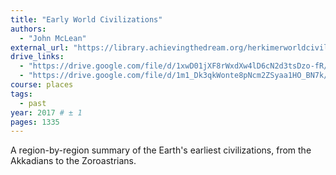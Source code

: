 ```yaml
---
title: "Early World Civilizations"
authors:
  - "John McLean"
external_url: "https://library.achievingthedream.org/herkimerworldcivilization/"
drive_links:
  - "https://drive.google.com/file/d/1xwD01jXF8rWxdXw4lD6cN2d3tsDzo-fR/view?usp=drivesdk"
  - "https://drive.google.com/file/d/1m1_Dk3qkWonte8pNcm2ZSyaa1HO_BN7k/view?usp=drivesdk"
course: places
tags:
  - past
year: 2017 # ± 1
pages: 1335
---
```


A region-by-region summary of the Earth's earliest civilizations, from the Akkadians to the Zoroastrians.
